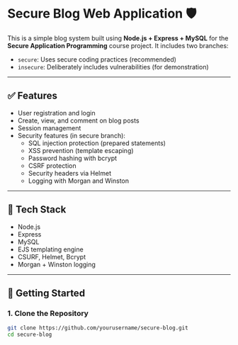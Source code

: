 # Secure Blog Web Application 🛡️

This is a simple blog system built using **Node.js + Express + MySQL** for the **Secure Application Programming** course project. It includes two branches:

- `secure`: Uses secure coding practices (recommended)
- `insecure`: Deliberately includes vulnerabilities (for demonstration)

---

## ✅ Features

- User registration and login
- Create, view, and comment on blog posts
- Session management
- Security features (in secure branch):
  - SQL injection protection (prepared statements)
  - XSS prevention (template escaping)
  - Password hashing with bcrypt
  - CSRF protection
  - Security headers via Helmet
  - Logging with Morgan and Winston

---

## 🔧 Tech Stack

- Node.js
- Express
- MySQL
- EJS templating engine
- CSURF, Helmet, Bcrypt
- Morgan + Winston logging

---

## 🚀 Getting Started

### 1. Clone the Repository

```bash
git clone https://github.com/yourusername/secure-blog.git
cd secure-blog
